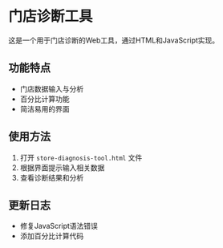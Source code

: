 # 门店诊断工具

这是一个用于门店诊断的Web工具，通过HTML和JavaScript实现。

## 功能特点

- 门店数据输入与分析
- 百分比计算功能
- 简洁易用的界面

## 使用方法

1. 打开 `store-diagnosis-tool.html` 文件
2. 根据界面提示输入相关数据
3. 查看诊断结果和分析

## 更新日志

- 修复JavaScript语法错误
- 添加百分比计算代码
